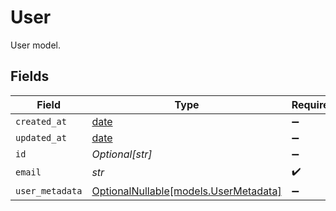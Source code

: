 # User

User model.


## Fields

| Field                                                                | Type                                                                 | Required                                                             | Description                                                          |
| -------------------------------------------------------------------- | -------------------------------------------------------------------- | -------------------------------------------------------------------- | -------------------------------------------------------------------- |
| `created_at`                                                         | [date](https://docs.python.org/3/library/datetime.html#date-objects) | :heavy_minus_sign:                                                   | N/A                                                                  |
| `updated_at`                                                         | [date](https://docs.python.org/3/library/datetime.html#date-objects) | :heavy_minus_sign:                                                   | N/A                                                                  |
| `id`                                                                 | *Optional[str]*                                                      | :heavy_minus_sign:                                                   | N/A                                                                  |
| `email`                                                              | *str*                                                                | :heavy_check_mark:                                                   | N/A                                                                  |
| `user_metadata`                                                      | [OptionalNullable[models.UserMetadata]](../models/usermetadata.md)   | :heavy_minus_sign:                                                   | N/A                                                                  |